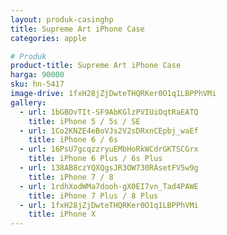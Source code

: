 ```yaml
---
layout: produk-casinghp
title: Supreme Art iPhone Case
categories: apple

# Produk
product-title: Supreme Art iPhone Case
harga: 90000
sku: hn-5417
image-drive: 1fxH28jZjDwteTHQRKer0O1q1LBPPhVMi
gallery:
  - url: 1bGBOvTIt-SF9AbKGlzPVIUiOqtRaEATQ
    title: iPhone 5 / 5s / SE
  - url: 1Co2KNZE4eBoVJs2V2sDRxnCEpbj_waEf
    title: iPhone 6 / 6s
  - url: 16PsU7gcqzzryuEMbHoRkWCdrGKTSCGrx
    title: iPhone 6 Plus / 6s Plus
  - url: 138AB8czYQXQgsJR3OW730RAsetFV5w9g
    title: iPhone 7 / 8
  - url: 1rdhXodWMa7dooh-gX0EI7vn_Tad4PAWE
    title: iPhone 7 Plus / 8 Plus
  - url: 1fxH28jZjDwteTHQRKer0O1q1LBPPhVMi
    title: iPhone X
---
```

